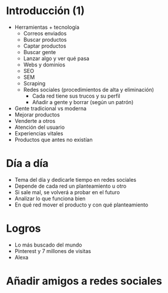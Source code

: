 # Introducción (1)
- Herramientas + tecnología
  - Correos enviados
  - Buscar productos
  - Captar productos
  - Buscar gente
  - Lanzar algo y ver qué pasa
  - Webs y dominios
  - SEO
  - SEM
  - Scraping
  - Redes sociales (procedimientos de alta y eliminación)
    - Cada red tiene sus trucos y su perfil
    - Añadir a gente y borrar (según un patrón)
- Gente tradicional vs moderna
- Mejorar productos
- Venderte a otros
- Atención del usuario
- Experiencias vitales
- Productos que antes no existían

# Día a día
- Tema del día y dedicarle tiempo en redes sociales
- Depende de cada red un planteamiento u otro
- Si sale mal, se volverá a probar en el futuro
- Analizar lo que funciona bien
- En qué red mover el producto y con qué planteamiento

# Logros
- Lo más buscado del mundo
- Pinterest y 7 millones de visitas
- Alexa

# Añadir amigos a redes sociales
